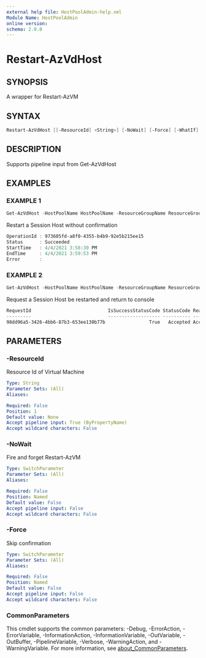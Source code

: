 ```yaml
---
external help file: HostPoolAdmin-help.xml
Module Name: HostPoolAdmin
online version:
schema: 2.0.0
---
```


# Restart-AzVdHost

## SYNOPSIS
A wrapper for Restart-AzVM

## SYNTAX

```powershell
Restart-AzVdHost [[-ResourceId] <String>] [-NoWait] [-Force] [-WhatIf] [-Confirm] [<CommonParameters>]
```

## DESCRIPTION
Supports pipeline input from Get-AzVdHost

## EXAMPLES

### EXAMPLE 1
```powershell
Get-AzVdHost -HostPoolName HostPoolName -ResourceGroupName ResourceGroupName -VDName vdname001.fqdn.local | Restart-AzVdHost -Confirm:$false -Force
```

Restart a Session Host without confirmation

```powershell
OperationId : 973605fd-a8f0-4355-b4b9-92e5b215ee15
Status      : Succeeded
StartTime   : 4/4/2021 3:58:30 PM
EndTime     : 4/4/2021 3:59:53 PM
Error       :
```

### EXAMPLE 2
```powershell
Get-AzVdHost -HostPoolName HostPoolName -ResourceGroupName ResourceGroupName -VDName vdname001.fqdn.local | Restart-AzVdHost -Confirm:$false -Force -NoWait
```

Request a Session Host be restarted and return to console

```powershell
RequestId                            IsSuccessStatusCode StatusCode ReasonPhrase
---------                            ------------------- ---------- ------------
98dd96a5-3426-4bb6-87b3-653ee130b77b                True   Accepted Accepted
```

## PARAMETERS

### -ResourceId
Resource Id of Virtual Machine

```yaml
Type: String
Parameter Sets: (All)
Aliases:

Required: False
Position: 1
Default value: None
Accept pipeline input: True (ByPropertyName)
Accept wildcard characters: False
```

### -NoWait
Fire and forget Restart-AzVM

```yaml
Type: SwitchParameter
Parameter Sets: (All)
Aliases:

Required: False
Position: Named
Default value: False
Accept pipeline input: False
Accept wildcard characters: False
```

### -Force
Skip confirmation

```yaml
Type: SwitchParameter
Parameter Sets: (All)
Aliases:

Required: False
Position: Named
Default value: False
Accept pipeline input: False
Accept wildcard characters: False
```


### CommonParameters
This cmdlet supports the common parameters: -Debug, -ErrorAction, -ErrorVariable, -InformationAction, -InformationVariable, -OutVariable, -OutBuffer, -PipelineVariable, -Verbose, -WarningAction, and -WarningVariable. For more information, see [about_CommonParameters](http://go.microsoft.com/fwlink/?LinkID=113216).

